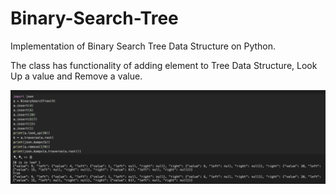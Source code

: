 # Binary-Search-Tree
Implementation of Binary Search Tree Data Structure on Python.

The class has functionality of adding element to Tree Data Structure, Look Up a value and Remove a value.

!['demo](img/demo_BinarySearchTree.png)
